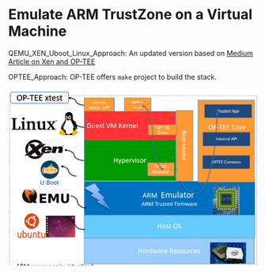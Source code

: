# Emulate ARM TrustZone on a Virtual Machine

QEMU_XEN_Uboot_Linux_Approach: An updated version based on [Medium Article on Xen and OP-TEE](https://medium.com/@denisobrezkov/xen-on-arm-and-qemu-1654f24dea75)

OPTEE_Approach: OP-TEE offers `make` project to build the stack.

![screenshot](images/optee_virtual_arch.png)

